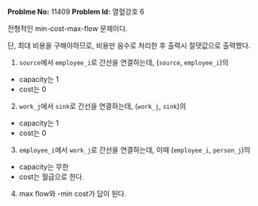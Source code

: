 **Problme No:** 11409
**Problem Id:** 열혈강호 6


전형적인 min-cost-max-flow 문제이다.


단, 최대 비용을 구해야하므로, 비용만 음수로 처리한 후 출력시 절댓값으로 출력했다.


1. `source`에서 `employee_i`로 간선을 연결하는데, (`source`, `employee_i`)의
  - capacity는 1
  - cost는 0


2. `work_j`에서 `sink`로 간선을 연결하는데, (`work_j`, `sink`)의
  - capacity는 1
  - cost는 0


3. `employee_i`에서 `work_j`로 간선을 연결하는데, 이때 (`employee_i`, `person_j`)의
  - capacity는 무한
  - cost는 월급으로 한다.


4. max flow와 -min cost가 답이 된다.


